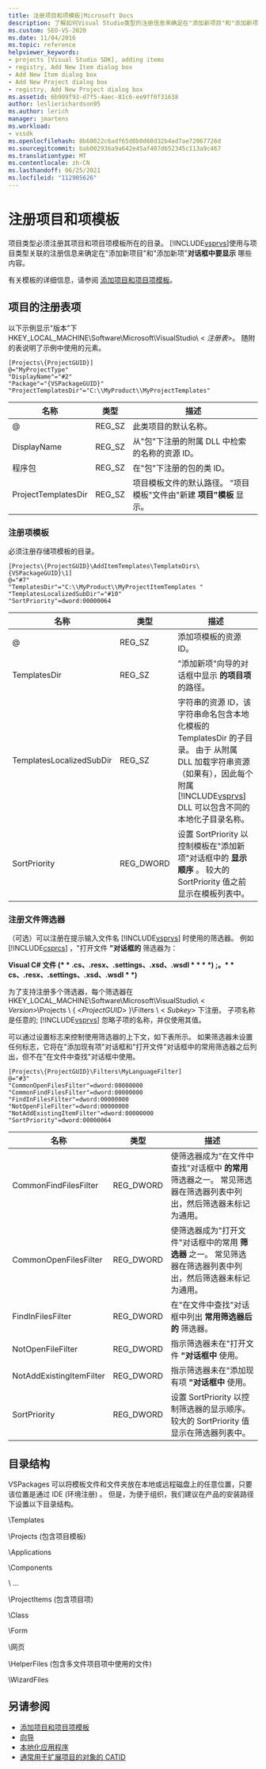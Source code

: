 ```yaml
---
title: 注册项目和项模板|Microsoft Docs
description: 了解如何Visual Studio类型的注册信息来确定在"添加新项目"和"添加新项"对话框中显示哪些内容。
ms.custom: SEO-VS-2020
ms.date: 11/04/2016
ms.topic: reference
helpviewer_keywords:
- projects [Visual Studio SDK], adding items
- registry, Add New Item dialog box
- Add New Item dialog box
- Add New Project dialog box
- registry, Add New Project dialog box
ms.assetid: 6b909f93-d7f5-4aec-81c6-ee9ff0f31638
author: leslierichardson95
ms.author: lerich
manager: jmartens
ms.workload:
- vssdk
ms.openlocfilehash: 8b60022c6adf65d0b0d60d32b4ad7ae72067726d
ms.sourcegitcommit: bab002936a9a642e45af407d652345c113a9c467
ms.translationtype: MT
ms.contentlocale: zh-CN
ms.lasthandoff: 06/25/2021
ms.locfileid: "112905626"
---
```

# <a name="registering-project-and-item-templates"></a>注册项目和项模板
项目类型必须注册其项目和项目项模板所在的目录。 [!INCLUDE[vsprvs](../../code-quality/includes/vsprvs_md.md)]使用与项目类型关联的注册信息来确定在"添加新项目"和"添加新项"**对话框中要显示** 哪些内容。

 有关模板的详细信息，请参阅 [添加项目和项目项模板](../../extensibility/internals/adding-project-and-project-item-templates.md)。

## <a name="registry-entries-for-projects"></a>项目的注册表项
 以下示例显示"版本"下HKEY_LOCAL_MACHINE\Software\Microsoft\VisualStudio\\ < *注册表*>。 随附的表说明了示例中使用的元素。

```
[Projects\{ProjectGUID}]
@="MyProjectType"
"DisplayName"="#2"
"Package"="{VSPackageGUID}"
"ProjectTemplatesDir"="C:\\MyProduct\\MyProjectTemplates"
```

|名称|类型|描述|
|----------|----------|-----------------|
|@|REG_SZ|此类项目的默认名称。|
|DisplayName|REG_SZ|从"包"下注册的附属 DLL 中检索的名称的资源 ID。|
|程序包|REG_SZ|在"包"下注册的包的类 ID。|
|ProjectTemplatesDir|REG_SZ|项目模板文件的默认路径。 "项目模板"文件由"新建 **项目"模板** 显示。|

### <a name="registering-item-templates"></a>注册项模板
 必须注册存储项模板的目录。

```
[Projects\{ProjectGUID}\AddItemTemplates\TemplateDirs\{VSPackageGUID}\1]
@="#7"
"TemplatesDir"="C:\\MyProduct\\MyProjectItemTemplates "
"TemplatesLocalizedSubDir"="#10"
"SortPriority"=dword:00000064
```

| 名称 | 类型 | 描述 |
|--------------------------|-----------| - |
| @ | REG_SZ | 添加项模板的资源 ID。 |
| TemplatesDir | REG_SZ | "添加新项"向导的对话框中显示 **的项目项** 的路径。 |
| TemplatesLocalizedSubDir | REG_SZ | 字符串的资源 ID，该字符串命名包含本地化模板的 TemplatesDir 的子目录。 由于 从附属 DLL 加载字符串资源（如果有），因此每个附属 [!INCLUDE[vsprvs](../../code-quality/includes/vsprvs_md.md)] DLL 可以包含不同的本地化子目录名称。 |
| SortPriority | REG_DWORD | 设置 SortPriority 以控制模板在"添加新项"对话框中的 **显示顺序** 。 较大的 SortPriority 值之前显示在模板列表中。 |

### <a name="registering-file-filters"></a>注册文件筛选器
 （可选）可以注册在提示输入文件名 [!INCLUDE[vsprvs](../../code-quality/includes/vsprvs_md.md)] 时使用的筛选器。 例如 [!INCLUDE[csprcs](../../data-tools/includes/csprcs_md.md)] ，"打开文件 **"对话框的** 筛选器为：

 **Visual C# 文件 (\* \* .cs、.resx、.settings、.xsd、.wsdl \* \* \* \*) ;。\* \* cs、.resx、.settings、.xsd、.wsdl \* \*)**

 为了支持注册多个筛选器，每个筛选器在 HKEY_LOCAL_MACHINE\Software\Microsoft\VisualStudio\\ < *Version*>\Projects \\ { \<*ProjectGUID*> }\Filters \\ < *Subkey*> 下注册。 子项名称是任意的; [!INCLUDE[vsprvs](../../code-quality/includes/vsprvs_md.md)] 忽略子项的名称，并仅使用其值。

 可以通过设置标志来控制使用筛选器的上下文，如下表所示。 如果筛选器未设置任何标志，它将在"添加现有项"对话框和"打开文件"对话框中的常用筛选器之后列出，但不在"在文件中查找"对话框中使用。 

```
[Projects\{ProjectGUID}\Filters\MyLanguageFilter]
@="#3"
"CommonOpenFilesFilter"=dword:00000000
"CommonFindFilesFilter"=dword:00000000
"FindInFilesFilter"=dword:00000000
"NotOpenFileFilter"=dword:00000000
"NotAddExistingItemFilter"=dword:00000000
"SortPriority"=dword:00000064
```

|名称|类型|描述|
|----------|----------|-----------------|
|CommonFindFilesFilter|REG_DWORD|使筛选器成为"在文件中查找"对话框中 **的常用** 筛选器之一。 常见筛选器在筛选器列表中列出，然后筛选器未标记为通用。|
|CommonOpenFilesFilter|REG_DWORD|使筛选器成为"打开文件"对话框中的常用 **筛选器** 之一。 常见筛选器在筛选器列表中列出，然后筛选器未标记为通用。|
|FindInFilesFilter|REG_DWORD|在"在文件中查找"对话框中列出 **常用筛选器后的** 筛选器。|
|NotOpenFileFilter|REG_DWORD|指示筛选器未在"打开文件 **"对话框中** 使用。|
|NotAddExistingItemFilter|REG_DWORD|指示筛选器未在"添加现有项 **"对话框中** 使用。|
|SortPriority|REG_DWORD|设置 SortPriority 以控制筛选器的显示顺序。 较大的 SortPriority 值显示在筛选器列表中。|

## <a name="directory-structure"></a>目录结构
 VSPackages 可以将模板文件和文件夹放在本地或远程磁盘上的任意位置，只要该位置是通过 IDE (环境注册) 。 但是，为便于组织，我们建议在产品的安装路径下设置以下目录结构。

 \Templates

 \Projects (包含项目模板) 

 \Applications

 \Components

 \ ...

 \ProjectItems (包含项目项) 

 \Class

 \Form

 \网页

 \HelperFiles (包含多文件项目项中使用的文件) 

 \WizardFiles

## <a name="see-also"></a>另请参阅

- [添加项目和项目项模板](../../extensibility/internals/adding-project-and-project-item-templates.md)
- [向导](../../extensibility/internals/wizards.md)
- [本地化应用程序](../../ide/globalizing-and-localizing-applications.md)
- [通常用于扩展项目的对象的 CATID](../../extensibility/internals/catids-for-objects-that-are-typically-used-to-extend-projects.md)
